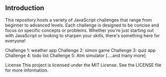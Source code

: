 ## Introduction

This repository hosts a variety of JavaScript challenges that range from beginner to advanced levels. Each challenge is designed to be concise and focus on specific concepts or problems. Whether you're just starting out with JavaScript or looking to sharpen your skills, there's something here for everyone!


Challenge 1: weather app 
Challenge 2: simon game
Challenge 3: quiz app
Challenge 4: todo list
Challenge 5: Atm simulator
[....and many more]

License
This project is licensed under the MIT License. See the LICENSE file for more information.
